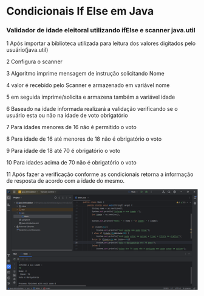 # Condicionais If Else em Java
<h3>Validador de idade eleitoral utilizando ifElse e scanner java.util</h3>
<p>1 Após importar a biblioteca utilizada para leitura dos valores digitados pelo usuário(java.util)</p>
<p>2 Configura o scanner</p>
<p>3 Algoritmo imprime mensagem de instrução solicitando Nome</p>
<p>4 valor é recebido pelo Scanner e armazenado em variável nome </p>
<p>5 em seguida imprime/solicita e armazena também a variável idade</p>
<p>6 Baseado na idade informada realizará a validação verificando se o usuário esta ou não na idade de voto obrigatório
<p>7 Para idades menores de 16 não é permitido o voto </p>
<p>8 Para idade de 16 até menores de 18 não é obrigatório o voto </p>
<p>9 Para idade de 18 até 70 é obrigatório o voto </p>
<p>10 Para idades acima de 70 não é obrigatório o voto </p>
<p>11 Após fazer a verificação conforme as condicionais retorna a informação de resposta de acordo com a idade do mesmo.</p>
<img src="https://github.com/pablinesamara/CondicionaisIfElseJava/blob/main/IfElseJava.png">
